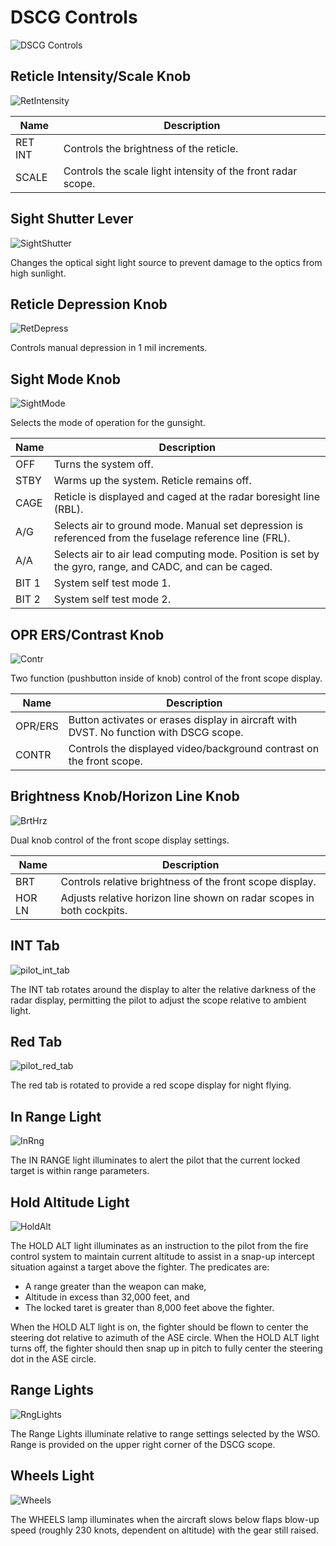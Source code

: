 # DSCG Controls

![DSCG Controls](../../img/GunRepeater.png)

## Reticle Intensity/Scale Knob

![RetIntensity](../../img/RetIntensity.png)

| Name    | Description                                                  |
| ------- | ------------------------------------------------------------ |
| RET INT | Controls the brightness of the reticle.                      |
| SCALE   | Controls the scale light intensity of the front radar scope. |

## Sight Shutter Lever

![SightShutter](../../img/SightShutter.png)

Changes the optical sight light source to prevent damage to the optics from high
sunlight.

## Reticle Depression Knob

![RetDepress](../../img/RetDepress.png)

Controls manual depression in 1 mil increments.

## Sight Mode Knob

![SightMode](../../img/SightMode.png)

Selects the mode of operation for the gunsight.

| Name  | Description                                                                                             |
| ----- | ------------------------------------------------------------------------------------------------------- |
| OFF   | Turns the system off.                                                                                   |
| STBY  | Warms up the system. Reticle remains off.                                                               |
| CAGE  | Reticle is displayed and caged at the radar boresight line (RBL).                                       |
| A/G   | Selects air to ground mode. Manual set depression is referenced from the fuselage reference line (FRL). |
| A/A   | Selects air to air lead computing mode. Position is set by the gyro, range, and CADC, and can be caged. |
| BIT 1 | System self test mode 1.                                                                                |
| BIT 2 | System self test mode 2.                                                                                |

## OPR ERS/Contrast Knob

![Contr](../../img/Contr.png)

Two function (pushbutton inside of knob) control of the front scope display.

| Name    | Description                                                                            |
| ------- | -------------------------------------------------------------------------------------- |
| OPR/ERS | Button activates or erases display in aircraft with DVST. No function with DSCG scope. |
| CONTR   | Controls the displayed video/background contrast on the front scope.                   |

## Brightness Knob/Horizon Line Knob

![BrtHrz](../../img/BrtHrz.png)

Dual knob control of the front scope display settings.

| Name   | Description                                                           |
| ------ | --------------------------------------------------------------------- |
| BRT    | Controls relative brightness of the front scope display.              |
| HOR LN | Adjusts relative horizon line shown on radar scopes in both cockpits. |

## INT Tab

![pilot_int_tab](../../img/pilot_dscg_int_tab.png)

The INT tab rotates around the display to alter the relative darkness of the
radar display, permitting the pilot to adjust the scope relative to ambient
light.

## Red Tab

![pilot_red_tab](../../img/pilot_dscg_red_tab.png)

The red tab is rotated to provide a red scope display for night flying.

## In Range Light

![InRng](../../img/pilot_dscg_in_range_light.png)

The IN RANGE light illuminates to alert the pilot that the current locked target
is within range parameters.

## Hold Altitude Light

![HoldAlt](../../img/pilot_dscg_hold_alt_light.png)

The HOLD ALT light illuminates as an instruction to the pilot from the fire
control system to maintain current altitude to assist in a snap-up intercept
situation against a target above the fighter. The predicates are:

- A range greater than the weapon can make,
- Altitude in excess than 32,000 feet, and
- The locked taret is greater than 8,000 feet above the fighter.

When the HOLD ALT light is on, the fighter should be flown to center the
steering dot relative to azimuth of the ASE circle. When the HOLD ALT light
turns off, the fighter should then snap up in pitch to fully center the steering
dot in the ASE circle.

## Range Lights

![RngLights](../../img/pilot_dscg_range_lights.png)

The Range Lights illuminate relative to range settings selected by the WSO.
Range is provided on the upper right corner of the DSCG scope.

## Wheels Light

![Wheels](../../img/pilot_dscg_wheels_light.png)

The WHEELS lamp illuminates when the aircraft slows below flaps blow-up speed
(roughly 230 knots, dependent on altitude) with the gear still raised.
